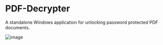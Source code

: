 # PDF-Decrypter                 

A standalone Windows application for unlocking password protected PDF documents.

![image](https://github.com/user-attachments/assets/95d90961-73e6-49ab-81b7-37d94e67a672)

